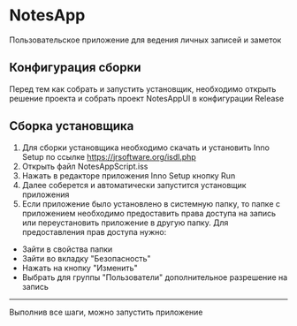 # NotesApp
  Пользовательское приложение для ведения личных записей и заметок
## Конфигурация сборки
  Перед тем как собрать и запустить установщик, необходимо открыть решение проекта и собрать проект NotesAppUI в конфигурации Release
## Сборка установщика
  1) Для сборки установщика необходимо скачать и установить Inno Setup по ссылке https://jrsoftware.org/isdl.php
  2) Открыть файл NotesAppScript.iss 
  3) Нажать в редакторе приложения Inno Setup кнопку Run
  4) Далее соберется и автоматически запустится установщик приложения
  5) Если приложение было установлено в системную папку, то папке с приложением необходимо предоставить права доступа на запись или переустановить приложение в другую папку. Для предоставления прав доступа нужно:
  + Зайти в свойства папки
  + Зайти во вкладку "Безопасность"
  + Нажать на кнопку "Изменить"
  + Выбрать для группы "Пользователи" дополнительное разрешение на запись
--------------
Выполнив все шаги, можно запустить приложение
